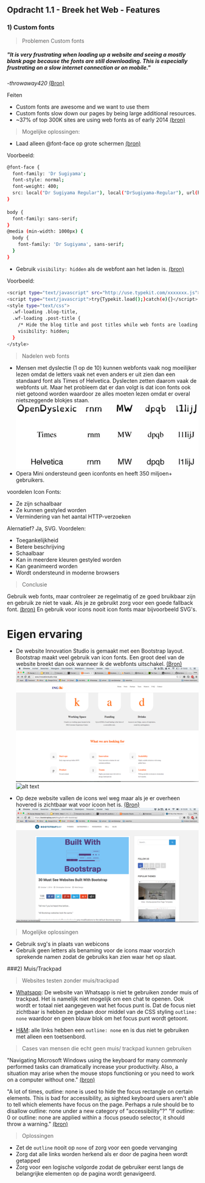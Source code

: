 ## Opdracht 1.1 - Breek het Web - Features

### 1) Custom fonts

> Problemen Custom fonts

##### "It is very frustrating when loading up a website and seeing a mostly blank page because the fonts are still downloading. This is especially frustrating on a slow internet connection or on mobile."
*-throwaway420* [(Bron)](https://news.ycombinator.com/item?id=7244465)

Feiten
* Custom fonts are awesome and we want to use them 
* Custom fonts slow down our pages by being large additional resources.
* ~37% of top 300K sites are using web fonts as of early 2014 [(bron)](https://www.igvita.com/2014/01/31/optimizing-web-font-rendering-performance/)

> Mogelijke oplossingen:

* Laad alleen @font-face op grote schermen [(bron)](https://css-tricks.com/preventing-the-performance-hit-from-custom-fonts/) 

Voorbeeld:

```bash
@font-face {
  font-family: 'Dr Sugiyama';
  font-style: normal;
  font-weight: 400;
  src: local("Dr Sugiyama Regular"), local("DrSugiyama-Regular"), url(http://themes.googleusercontent.com/static/fonts/drsugiyama/v2/rq_8251Ifx6dE1Mq7bUM6brIa-7acMAeDBVuclsi6Gc.woff) format("woff");
}

body {
  font-family: sans-serif;
}
@media (min-width: 1000px) {
  body {
    font-family: 'Dr Sugiyama', sans-serif;
  }
}
```


* Gebruik ``` visibility: hidden ``` als de webfont aan het laden is. [(bron)](http://blog.typekit.com/2010/10/29/font-events-controlling-the-fout/) 

Voorbeeld:

```bash
<script type="text/javascript" src="http://use.typekit.com/xxxxxxx.js"></script>
<script type="text/javascript">try{Typekit.load();}catch(e){}</script>
<style type="text/css">
  .wf-loading .blog-title,
  .wf-loading .post-title {
    /* Hide the blog title and post titles while web fonts are loading */
    visibility: hidden;
  }
</style>
```

> Nadelen web fonts

* Mensen met dyslectie (1 op de 10) kunnen webfonts vaak nog moeilijker lezen omdat de letters vaak net even anders er uit zien dan een standaard font als Times of Helvetica. Dyslecten zetten daarom vaak de webfonts uit. Maar het probleem dat er dan volgt is dat icon fonts ook niet getoond worden waardoor ze alles moeten lezen omdat er overal nietszeggende blokjes staan. 
![webfont](img/webfont2.png)
* Opera Mini ondersteund geen iconfonts en heeft 350 miljoen+ gebruikers.

voordelen Icon Fonts:
* Ze zijn schaalbaar
* Ze kunnen gestyled worden
* Vermindering van het aantal HTTP-verzoeken

Alernatief? Ja, SVG. 
Voordelen:
* Toegankelijkheid
* Betere beschrijving
* Schaalbaar
* Kan in meerdere kleuren gestyled worden
* Kan geanimeerd worden
* Wordt ondersteund in moderne browsers


> Conclusie

Gebruik web fonts, maar controleer ze regelmatig of ze goed bruikbaar zijn en gebruik ze niet te vaak. Als je ze gebruikt zorg voor een goede fallback font. [(bron)](https://www.igvita.com/2014/01/31/optimizing-web-font-rendering-performance/)
En gebruik voor icons nooit icon fonts maar bijvoorbeeld SVG's. 




# Eigen ervaring

* De website Innovation Studio is gemaakt met een Bootstrap layout. Bootstrap maakt veel gebruik van icon fonts. Een groot deel van de website breekt dan ook wanneer ik de webfonts uitschakel. [(Bron)](http://www.innovationstudio.ninja/) ![alt text](img/noWebFont.png "disabled webfont") ![alt text](https://linda2912.github.io/browserTechnologies/img/webFont.png "abled webfont")

* Op deze website vallen de icons wel weg maar als je er overheen hovered is zichtbaar wat voor icoon het is. [(Bron)](https://bootstrapbay.com/blog/built-with-bootstrap/) ![alt text](img/mouseOver.png "mouse over event")

> Mogelijke oplossingen

* Gebruik svg's in plaats van webicons
* Gebruik geen letters als benaming voor de icons maar voorzich sprekende namen zodat de gebruiks kan zien waar het op slaat.



###2) Muis/Trackpad

> Websites testen zonder muis/trackpad

* [Whatsapp](https://web.whatsapp.com/): De website van Whatsapp is niet te gebruiken zonder muis of trackpad. Het is namelijk niet mogelijk om een chat te openen. Ook wordt er totaal niet aangegeven wat het focus punt is. Dat de focus niet zichtbaar is hebben ze gedaan door middel van de CSS styling ``` outline: none ``` waardoor en geen blauw blok om het focus punt wordt getoont.

* [H&M](http://www.hm.com/): alle links hebben een ``` outline: none ``` en is dus niet te gebruiken met alleen een toetsenbord.




> Cases van mensen die echt geen muis/ trackpad kunnen gebruiken

"Navigating Microsoft Windows using the keyboard for many commonly performed tasks can dramatically increase your productivity. Also, a situation may arise when the mouse stops functioning or you need to work on a computer without one." [(bron)](http://www.computerhope.com/issues/ch000791.htm)

"A lot of times, outline: none is used to hide the focus rectangle on certain elements. This is bad for accessibility, as sighted keyboard users aren't able to tell which elements have focus on the page. Perhaps a rule should be to disallow outline: none under a new category of "accessibility"?" 
"If outline: 0 or outline: none are applied within a :focus pseudo selector, it should throw a warning." [(bron)](https://github.com/CSSLint/csslint/issues/138)

> Oplossingen

* Zet de ``` outline ``` nooit op ``` none ``` of zorg voor een goede vervanging
* Zorg dat alle links worden herkend als er door de pagina heen wordt getapped
* Zorg voor een logische volgorde zodat de gebruiker eerst langs de belangrijke elementen op de pagina wordt genavigeerd.



